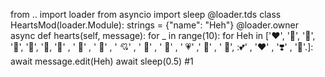 from .. import loader from asyncio import sleep @loader.tds class HeartsMod(loader.Module): strings = {"name": "Heh"} @loader.owner async def hearts(self, message): for _ in range(10): for Heh in ['❤', '️🧡', '💛', '💚', '💙', '💜, '🤎' , ' 🖤' , ' 🤍' , ' 💘' , ' 💝' , ' 💖' , ' 💗' ,' 💓' , ' 💞', :💕' , '❤️' , '❣️' , '💟'.]: await message.edit(Heh) await sleep(0.5) #1
